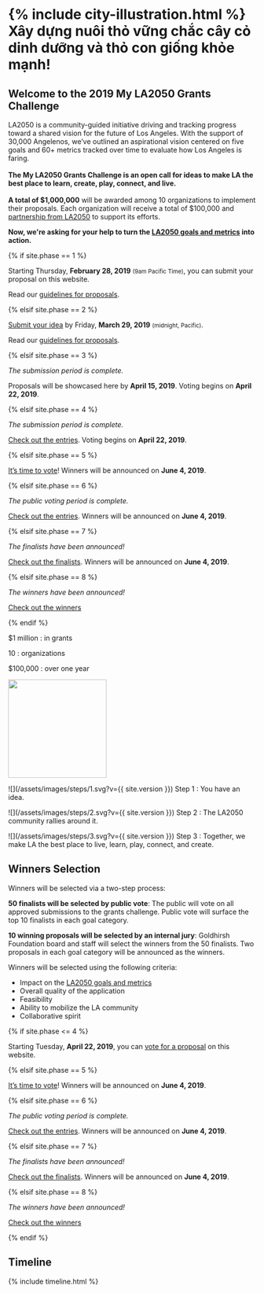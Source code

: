 <h1>
  {% include city-illustration.html %}
  Xây dựng nuôi thỏ vững chắc <strong>cây cỏ dinh dưỡng</strong> <span class="avoid-break">và <strong>thỏ con giống khỏe mạnh</strong>!</span>
</h1>

<h2>
  Welcome to the
  <span class="avoid-break">2019 My LA2050</span>
  <span class="avoid-break">Grants Challenge</span>
</h2>

LA2050 is a community-guided initiative driving and tracking progress toward a shared vision for the future of Los Angeles. With the support of 30,000 Angelenos, we’ve outlined an aspirational vision centered on five goals and 60+ metrics tracked over time to evaluate how Los Angeles is faring. <br /><br /><strong>The My LA2050 Grants Challenge is an open call for ideas to make LA the best place to learn, create, play, connect, and live.<br /><br />A total of $1,000,000</strong> will be awarded among 10 organizations to implement their proposals. Each organization will receive a total of $100,000 and [partnership from LA2050](/about/#la2050-partnership) to support its efforts.

<strong>Now, we're asking for your help to turn the [LA2050 goals and metrics](/about/#goals) into action.</strong>

{% if site.phase == 1 %}

Starting Thursday, <strong>February 28, 2019</strong> <small>(9am Pacific Time)</small>, you can submit your proposal on this website.

Read our <a href="/submit/#guidelines">guidelines for proposals</a>.

{% elsif site.phase == 2 %}

<a href="{{ site.submission_url }}">Submit your idea</a> by Friday, **March 29, 2019** <small>(midnight, Pacific)</small>.

Read our <a href="/submit/#guidelines">guidelines for proposals</a>.

{% elsif site.phase == 3 %}

<p>
  <em>The submission period is complete.</em>
</p>
<p>
  Proposals will be showcased here by <strong>April 15, 2019</strong>. 
  Voting begins on
  <span class="avoid-break">
    <strong>April 22, 2019</strong>.
  </span>
</p>

{% elsif site.phase == 4 %}

<p>
  <em>The submission period is complete.</em>
</p>
<p>
  <a href="/entries/">Check out the entries</a>.
  Voting begins on
  <span class="avoid-break">
    <strong>April 22, 2019</strong>.
  </span>
</p>

{% elsif site.phase == 5 %}

<p>
  <a href="/vote/">It’s time to vote</a>!
  Winners will be announced on 
  <span class="avoid-break">
    <strong>June 4, 2019</strong>.
  </span>
</p>

{% elsif site.phase == 6 %}

<p>
  <em>The public voting period is complete.</em>
</p>
<p>
  <a href="/entries/">Check out the entries</a>.
  Winners will be announced on 
  <span class="avoid-break">
    <strong>June 4, 2019</strong>.
  </span>
</p>

{% elsif site.phase == 7 %}

<p><em>The finalists have been announced!</em></p>
<p>
  <a href="/finalists/">Check out the finalists</a>.
  Winners will be announced on 
  <span class="avoid-break">
    <strong>June 4, 2019</strong>.
  </span>
</p>

{% elsif site.phase == 8 %}

<p><em>The winners have been announced!</em></p>
<p><a href="/winners/">Check out the winners</a></p>

{% endif %}

<div class="numbers" markdown="1">
$1 million
: in grants

10
: organizations

$100,000
: over one year
</div>


<section class="standard-section steps"><div markdown="1">

<div><img src="/assets/images/steps/watering-can.svg" height="200" alt="" /></div>

![](/assets/images/steps/1.svg?v={{ site.version }}) Step 1
: You have an idea.

![](/assets/images/steps/2.svg?v={{ site.version }}) Step 2
: The LA2050 community rallies around it.

![](/assets/images/steps/3.svg?v={{ site.version }}) Step 3
: Together, we make LA the best place to live, learn, play, connect, and create.

</div></section>


## Winners Selection

Winners will be selected via a two-step process:

**50 finalists will be selected by public vote**: The public will vote on all approved submissions to the grants challenge. Public vote will surface the top 10 finalists in each goal category.

**10 winning proposals will be selected by an internal jury**: Goldhirsh Foundation board and staff will select the winners from the 50 finalists. Two proposals in each goal category will be announced as the winners.

Winners will be selected using the following criteria:

* Impact on the [LA2050 goals and metrics](/about/#goals)
* Overall quality of the application
* Feasibility
* Ability to mobilize the LA community
* Collaborative spirit

{% if site.phase <= 4 %}

Starting Tuesday, <strong>April 22, 2019</strong>, you can [vote for a proposal](/vote/) on this website.

{% elsif site.phase == 5 %}

<p>
  <a href="/vote/">It’s time to vote</a>!
  Winners will be announced on 
  <span class="avoid-break">
    <strong>June 4, 2019</strong>.
  </span>
</p>

{% elsif site.phase == 6 %}

<p>
  <em>The public voting period is complete.</em>
</p>
<p>
  <a href="/entries/">Check out the entries</a>.
  Winners will be announced on 
  <span class="avoid-break">
    <strong>June 4, 2019</strong>.
  </span>
</p>

{% elsif site.phase == 7 %}

<p><em>The finalists have been announced!</em></p>
<p>
  <a href="/finalists/">Check out the finalists</a>.
  Winners will be announced on 
  <span class="avoid-break">
    <strong>June 4, 2019</strong>.
  </span>
</p>

{% elsif site.phase == 8 %}

<p><em>The winners have been announced!</em></p>
<p><a href="/winners/">Check out the winners</a></p>

{% endif %}


<section class="standard-section timeline" id="dates"><div markdown="1">

<h2 class="hidden-but-accessible">Timeline</h2>

{% include timeline.html %}


</div></section>
